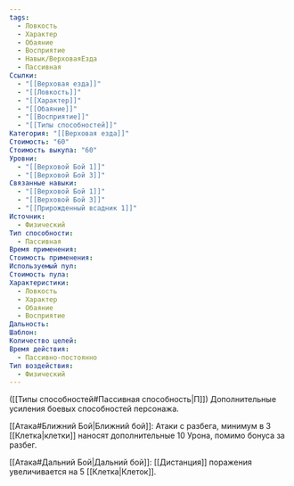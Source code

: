 ```yaml
---
tags:
  - Ловкость
  - Характер
  - Обаяние
  - Восприятие
  - Навык/ВерховаяЕзда
  - Пассивная
Ссылки:
  - "[[Верховая езда]]"
  - "[[Ловкость]]"
  - "[[Характер]]"
  - "[[Обаяние]]"
  - "[[Восприятие]]"
  - "[[Типы способностей]]"
Категория: "[[Верховая езда]]"
Стоимость: "60"
Стоимость выкупа: "60"
Уровни:
  - "[[Верховой Бой 1]]"
  - "[[Верховой Бой 3]]"
Связанные навыки:
  - "[[Верховой Бой 1]]"
  - "[[Верховой Бой 3]]"
  - "[[Прирожденный всадник 1]]"
Источник:
  - Физический
Тип способности:
  - Пассивная
Время применения: 
Стоимость применения: 
Используемый пул: 
Стоимость пула: 
Характеристики:
  - Ловкость
  - Характер
  - Обаяние
  - Восприятие
Дальность: 
Шаблон: 
Количество целей: 
Время действия:
  - Пассивно-постоянно
Тип воздействия:
  - Физический
---
```

([[Типы способностей#Пассивная способность|П]]) Дополнительные усиления боевых способностей персонажа.

[[Атака#Ближний Бой|Ближний бой]]: Атаки с разбега, минимум в 3 [[Клетка|клетки]] наносят дополнительные 10 Урона, помимо бонуса за разбег.

[[Атака#Дальний Бой|Дальний бой]]: [[Дистанция]] поражения увеличивается на 5 [[Клетка|Клеток]].